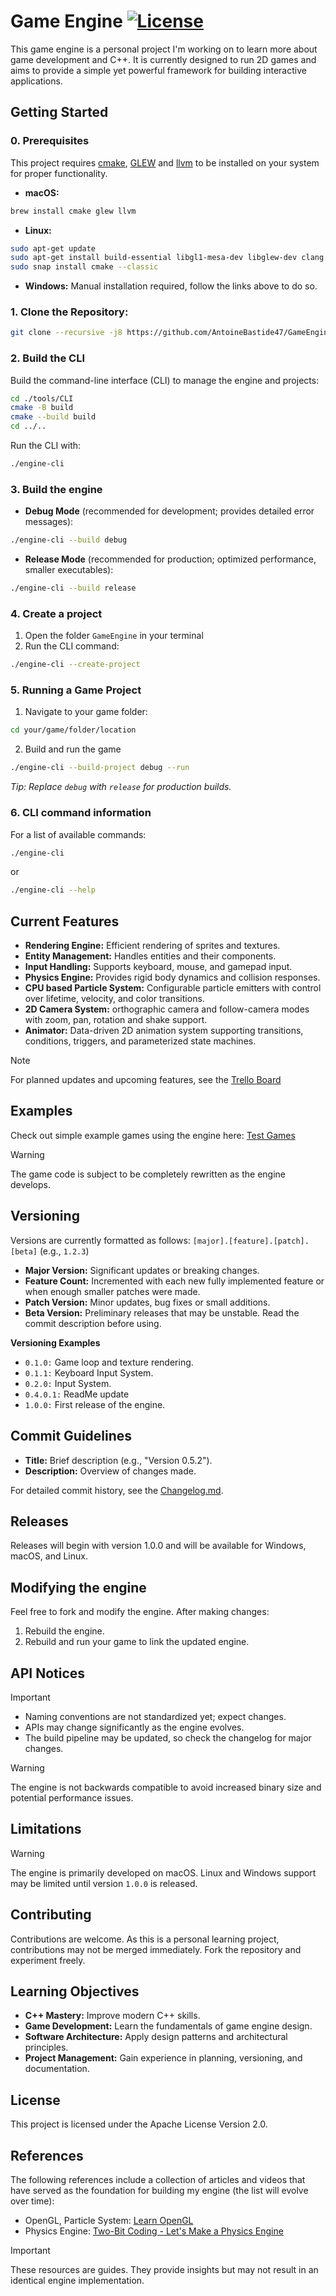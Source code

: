 # Game Engine  [![License](https://img.shields.io/badge/License-Apache_2.0-green.svg)](https://github.com/AntoineBastide47/GameEngine/blob/main/LICENSE)
This game engine is a personal project I'm working on to learn more about game development and C++. It is currently
designed to run 2D games and aims to provide a simple yet powerful framework for building interactive applications.

## Getting Started
### 0. Prerequisites
This project requires [cmake](https://cmake.org), [GLEW](https://github.com/nigels-com/glew?tab=readme-ov-file#build) and [llvm](https://llvm.org) to be installed on your system for proper functionality.
- **macOS:**
```bash
brew install cmake glew llvm
```
- **Linux:**
```bash
sudo apt-get update
sudo apt-get install build-essential libgl1-mesa-dev libglew-dev clang llvm
sudo snap install cmake --classic
```
- **Windows:**
Manual installation required, follow the links above to do so.
### 1. Clone the Repository:
```bash
git clone --recursive -j8 https://github.com/AntoineBastide47/GameEngine.git
```
### 2. Build the CLI
Build the command-line interface (CLI) to manage the engine and projects:
```bash
cd ./tools/CLI
cmake -B build
cmake --build build
cd ../..
```
Run the CLI with:
```bash
./engine-cli
```
### 3. Build the engine
- **Debug Mode** (recommended for development; provides detailed error messages):
```bash
./engine-cli --build debug
```
- **Release Mode** (recommended for production; optimized performance, smaller executables):
```bash
./engine-cli --build release
```
### 4. Create a project
1. Open the folder `GameEngine` in your terminal
2. Run the CLI command:
```bash
./engine-cli --create-project
```
### 5. Running a Game Project
1. Navigate to your game folder:
```bash
cd your/game/folder/location
```
2. Build and run the game
```bash
./engine-cli --build-project debug --run
```
_Tip: Replace `debug` with `release` for production builds._
### 6. CLI command information
For a list of available commands:
```bash
./engine-cli
```
or
```bash
./engine-cli --help
```

## Current Features
* **Rendering Engine:** Efficient rendering of sprites and textures.
* **Entity Management:** Handles entities and their components.
* **Input Handling:** Supports keyboard, mouse, and gamepad input.
* **Physics Engine:** Provides rigid body dynamics and collision responses.
* **CPU based Particle System:** Configurable particle emitters with control over lifetime, velocity, and color transitions.
* **2D Camera System:** orthographic camera and follow-camera modes with zoom, pan, rotation and shake support.
* **Animator:** Data-driven 2D animation system supporting transitions, conditions, triggers, and parameterized state machines.

> [!NOTE]
> For planned updates and upcoming features, see the
> [Trello Board](https://trello.com/invite/b/67376d9fff131de8914e5da1/ATTI005d420929932a037057431249289ba6283CFF05/game-engine)

## Examples
Check out simple example games using the engine here: [Test Games](https://github.com/AntoineBastide47/TestGames)
> [!WARNING]
> The game code is subject to be completely rewritten as the engine develops.

## Versioning
Versions are currently formatted as follows: `[major].[feature].[patch].[beta]` (e.g., `1.2.3`)<br>
- **Major Version:** Significant updates or breaking changes.
- **Feature Count:** Incremented with each new fully implemented feature or when enough smaller patches were made.
- **Patch Version:** Minor updates, bug fixes or small additions.
- **Beta Version:** Preliminary releases that may be unstable. Read the commit description before using.

**Versioning Examples**
- `0.1.0:` Game loop and texture rendering.
- `0.1.1:` Keyboard Input System.
- `0.2.0:` Input System.
- `0.4.0.1:` ReadMe update
- `1.0.0:` First release of the engine.

## Commit Guidelines
- **Title:** Brief description (e.g., "Version 0.5.2").
- **Description:** Overview of changes made.

For detailed commit history, see the [Changelog.md](https://github.com/AntoineBastide47/GameEngine/blob/main/Changelog.md).

## Releases
Releases will begin with version 1.0.0 and will be available for Windows, macOS, and Linux.

## Modifying the engine
Feel free to fork and modify the engine. After making changes:
1. Rebuild the engine.
2. Rebuild and run your game to link the updated engine.

## API Notices
> [!IMPORTANT]
> - Naming conventions are not standardized yet; expect changes.
> - APIs may change significantly as the engine evolves.
> - The build pipeline may be updated, so check the changelog for major changes.

> [!WARNING]
> The engine is not backwards compatible to avoid increased binary size and potential performance issues.

## Limitations
> [!WARNING]
> The engine is primarily developed on macOS. Linux and Windows support may be limited until version `1.0.0` is released.

## Contributing
Contributions are welcome. As this is a personal learning project, contributions may not be merged immediately. Fork the repository and experiment freely.

## Learning Objectives
* **C++ Mastery:** Improve modern C++ skills.
* **Game Development:** Learn the fundamentals of game engine design.
* **Software Architecture:** Apply design patterns and architectural principles.
* **Project Management:** Gain experience in planning, versioning, and documentation.

## License
This project is licensed under the Apache License Version 2.0.

## References
The following references include a collection of articles and videos that have served as the foundation for building my
engine (the list will evolve over time):
- OpenGL, Particle System: [Learn OpenGL](https://learnopengl.com/)
- Physics Engine: [Two-Bit Coding - Let's Make a Physics Engine](https://www.youtube.com/playlist?list=PLSlpr6o9vURwq3oxVZSimY8iC-cdd3kIs)
> [!Important]
> These resources are guides. They provide insights but may not result in an identical engine implementation.